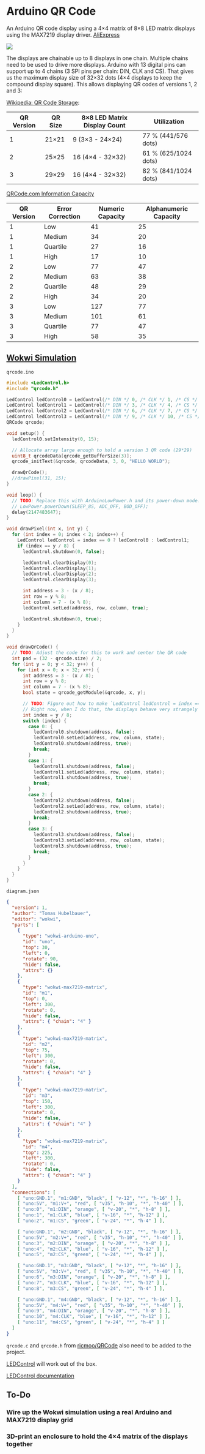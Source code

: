# Arduino QR Code

An Arduino QR code display using a 4×4 matrix of 8×8 LED matrix displays using
the MAX7219 display driver. [AliExpress](https://www.aliexpress.com/item/32849877252.html)

![](wokwi.png)

The displays are chainable up to 8 displays in one chain. Multiple chains need
to be used to drive more displays. Arduino with 13 digital pins can support up
to 4 chains (3 SPI pins per chain: DIN, CLK and CS). That gives us the maximum
display size of 32×32 dots (4×4 displays to keep the compound display square).
This allows displaying QR codes of versions 1, 2 and 3:

[Wikipedia: QR Code Storage](https://en.wikipedia.org/wiki/QR_code#Storage):

| QR Version | QR Size | 8×8 LED Matrix Display Count | Utilization           |
|------------|---------|------------------------------|-----------------------|
| 1          | 21×21   | 9 (3×3 - 24×24)              | 77 % (441/576 dots)   |
| 2          | 25×25   | 16 (4×4 - 32×32)             | 61 % (625/1024 dots)  |
| 3          | 29×29   | 16 (4×4 - 32×32)             | 82 % (841/1024 dots)  |

[QRCode.com Information Capacity](https://www.qrcode.com/en/about/version.html)

| QR Version | Error Correction | Numeric Capacity | Alphanumeric Capacity |
|------------|------------------|------------------|-----------------------|
| 1          | Low              | 41               | 25                    |
| 1          | Medium           | 34               | 20                    |
| 1          | Quartile         | 27               | 16                    |
| 1          | High             | 17               | 10                    |
| 2          | Low              | 77               | 47                    |
| 2          | Medium           | 63               | 38                    |
| 2          | Quartile         | 48               | 29                    |
| 2          | High             | 34               | 20                    |
| 3          | Low              | 127              | 77                    |
| 3          | Medium           | 101              | 61                    |
| 3          | Quartile         | 77               | 47                    |
| 3          | High             | 58               | 35                    |

## [Wokwi Simulation](https://wokwi.com/arduino/projects/297148152803230218)

`qrcode.ino`
```ino
#include <LedControl.h>
#include "qrcode.h"

LedControl ledControl0 = LedControl(/* DIN */ 0, /* CLK */ 1, /* CS */ 2, /* Count */ 4);
LedControl ledControl1 = LedControl(/* DIN */ 3, /* CLK */ 4, /* CS */ 5, /* Count */ 4);
LedControl ledControl2 = LedControl(/* DIN */ 6, /* CLK */ 7, /* CS */ 8, /* Count */ 4);
LedControl ledControl3 = LedControl(/* DIN */ 9, /* CLK */ 10, /* CS */ 11, /* Count */ 4);
QRCode qrcode;

void setup() {
  ledControl0.setIntensity(0, 15);

  // Allocate array large enough to hold a version 3 QR code (29*29)
  uint8_t qrcodeData[qrcode_getBufferSize(3)];
  qrcode_initText(&qrcode, qrcodeData, 3, 0, "HELLO WORLD");

  drawQrCode();
  //drawPixel(31, 15);
}

void loop() {
  // TODO: Replace this with ArduinoLowPower.h and its power-down mode:
  // LowPower.powerDown(SLEEP_8S, ADC_OFF, BOD_OFF);
  delay(2147483647);
}

void drawPixel(int x, int y) {
  for (int index = 0; index < 2; index++) {
    LedControl ledControl = index == 0 ? ledControl0 : ledControl1;
    if (index == y / 8) {
      ledControl.shutdown(0, false);

      ledControl.clearDisplay(0);
      ledControl.clearDisplay(1);
      ledControl.clearDisplay(2);
      ledControl.clearDisplay(3);

      int address = 3 - (x / 8);
      int row = y % 8;
      int column = 7 - (x % 8);
      ledControl.setLed(address, row, column, true);

      ledControl.shutdown(0, true);
    }
  }
}

void drawQrCode() {
  // TODO: Adjust the code for this to work and center the QR code
  int pad = (32 - qrcode.size) / 2;
  for (int y = 0; y < 32; y++) {
    for (int x = 0; x < 32; x++) {
      int address = 3 - (x / 8);
      int row = y % 8;
      int column = 7 - (x % 8);
      bool state = qrcode_getModule(&qrcode, x, y);

      // TODO: Figure out how to make `LedControl ledControl = index == 0 ? ledControl0 : ledControl1` work
      // Right now, when I do that, the displays behave very strangely
      int index = y / 8;
      switch (index) {
        case 0: {
          ledControl0.shutdown(address, false);
          ledControl0.setLed(address, row, column, state);
          ledControl0.shutdown(address, true);
          break;
        }
        case 1: {
          ledControl1.shutdown(address, false);
          ledControl1.setLed(address, row, column, state);
          ledControl1.shutdown(address, true);
          break;
        }
        case 2: {
          ledControl2.shutdown(address, false);
          ledControl2.setLed(address, row, column, state);
          ledControl2.shutdown(address, true);
          break;
        }
        case 3: {
          ledControl3.shutdown(address, false);
          ledControl3.setLed(address, row, column, state);
          ledControl3.shutdown(address, true);
          break;
        }
      }
    }
  }
}
```

`diagram.json`
```json
{
  "version": 1,
  "author": "Tomas Hubelbauer",
  "editor": "wokwi",
  "parts": [
    {
      "type": "wokwi-arduino-uno",
      "id": "uno",
      "top": 30,
      "left": 0,
      "rotate": 90,
      "hide": false,
      "attrs": {}
    },
    {
      "type": "wokwi-max7219-matrix",
      "id": "m1",
      "top": 0,
      "left": 300,
      "rotate": 0,
      "hide": false,
      "attrs": { "chain": "4" }
    },
    {
      "type": "wokwi-max7219-matrix",
      "id": "m2",
      "top": 75,
      "left": 300,
      "rotate": 0,
      "hide": false,
      "attrs": { "chain": "4" }
    },
    {
      "type": "wokwi-max7219-matrix",
      "id": "m3",
      "top": 150,
      "left": 300,
      "rotate": 0,
      "hide": false,
      "attrs": { "chain": "4" }
    },
    {
      "type": "wokwi-max7219-matrix",
      "id": "m4",
      "top": 225,
      "left": 300,
      "rotate": 0,
      "hide": false,
      "attrs": { "chain": "4" }
    }
  ],
  "connections": [
    [ "uno:GND.1", "m1:GND", "black", [ "v-12", "*", "h-16" ] ],
    [ "uno:5V", "m1:V+", "red", [ "v35", "h-10", "*", "h-40" ] ],
    [ "uno:0", "m1:DIN", "orange", [ "v-20", "*", "h-8" ] ],
    [ "uno:1", "m1:CLK", "blue", [ "v-16", "*", "h-12" ] ],
    [ "uno:2", "m1:CS", "green", [ "v-24", "*", "h-4" ] ],

    [ "uno:GND.1", "m2:GND", "black", [ "v-12", "*", "h-16" ] ],
    [ "uno:5V", "m2:V+", "red", [ "v35", "h-10", "*", "h-40" ] ],
    [ "uno:3", "m2:DIN", "orange", [ "v-20", "*", "h-8" ] ],
    [ "uno:4", "m2:CLK", "blue", [ "v-16", "*", "h-12" ] ],
    [ "uno:5", "m2:CS", "green", [ "v-24", "*", "h-4" ] ],

    [ "uno:GND.1", "m3:GND", "black", [ "v-12", "*", "h-16" ] ],
    [ "uno:5V", "m3:V+", "red", [ "v35", "h-10", "*", "h-40" ] ],
    [ "uno:6", "m3:DIN", "orange", [ "v-20", "*", "h-8" ] ],
    [ "uno:7", "m3:CLK", "blue", [ "v-16", "*", "h-12" ] ],
    [ "uno:8", "m3:CS", "green", [ "v-24", "*", "h-4" ] ],

    [ "uno:GND.1", "m4:GND", "black", [ "v-12", "*", "h-16" ] ],
    [ "uno:5V", "m4:V+", "red", [ "v35", "h-10", "*", "h-40" ] ],
    [ "uno:9", "m4:DIN", "orange", [ "v-20", "*", "h-8" ] ],
    [ "uno:10", "m4:CLK", "blue", [ "v-16", "*", "h-12" ] ],
    [ "uno:11", "m4:CS", "green", [ "v-24", "*", "h-4" ] ]
  ]
}
```

`qrcode.c` and `qrcode.h` from [ricmoo/QRCode](https://github.com/ricmoo/QRCode)
also need to be added to the project.

[LEDControl](https://www.arduino.cc/reference/en/libraries/ledcontrol) will work
out of the box.

[LEDControl documentation](http://wayoda.github.io/LedControl/pages/software)

## To-Do

### Wire up the Wokwi simulation using a real Arduino and MAX7219 display grid

### 3D-print an enclosure to hold the 4×4 matrix of the displays together
